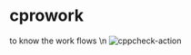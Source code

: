 # cprowork
 to know the work flows \n
![cppcheck-action](https://github.com/stepin105209/cprowork/workflows/cppcheck-action/badge.svg)
